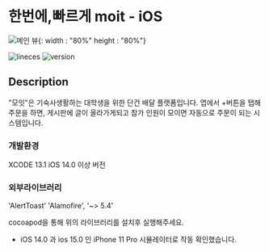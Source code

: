 
# 한번에,빠르게 moit - iOS

![메인 뷰](./READEME_Resource/MainView.png){: width : "80%" height : "80%"}

![lineces](https://img.shields.io/github/license/jaeho0718/moti-ios)
![version](https://img.shields.io/badge/version-iOS14.0-blueviolet)

## Description
"모잇"은 기숙사생활하는 대학생을 위한 단건 배달 플랫폼입니다. 
앱에서 +버튼을 탭해 주문을 하면,
게시판에 글이 올라가게되고 참가 인원이 모이면 자동으로 주문이 되는 시스템입니다.

### 개발환경 

XCODE 13.1
iOS 14.0 이상 버전

### 외부라이브러리

'AlertToast'
'Alamofire', '~> 5.4'

cocoapod을 통해 위의 라이브러리를 설치후 실행해주세요.

- iOS 14.0 과 ios 15.0 인 iPhone 11 Pro 시뮬레이터로 작동 확인했습니다.
